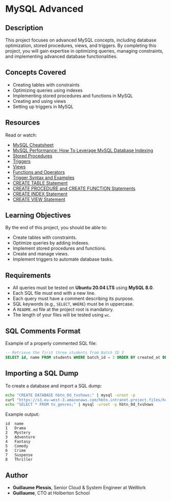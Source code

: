 # MySQL Advanced

## Description
This project focuses on advanced MySQL concepts, including database optimization, stored procedures, views, and triggers. By completing this project, you will gain expertise in optimizing queries, managing constraints, and implementing advanced database functionalities.

## Concepts Covered
- Creating tables with constraints
- Optimizing queries using indexes
- Implementing stored procedures and functions in MySQL
- Creating and using views
- Setting up triggers in MySQL

## Resources
Read or watch:
- [MySQL Cheatsheet](https://devhints.io/mysql)
- [MySQL Performance: How To Leverage MySQL Database Indexing](https://www.percona.com/blog/2021/04/08/mysql-performance-how-to-leverage-mysql-database-indexing/)
- [Stored Procedures](https://dev.mysql.com/doc/refman/8.0/en/stored-programs-stored-procedures.html)
- [Triggers](https://dev.mysql.com/doc/refman/8.0/en/triggers.html)
- [Views](https://dev.mysql.com/doc/refman/8.0/en/create-view.html)
- [Functions and Operators](https://dev.mysql.com/doc/refman/8.0/en/functions.html)
- [Trigger Syntax and Examples](https://dev.mysql.com/doc/refman/8.0/en/trigger-syntax.html)
- [CREATE TABLE Statement](https://dev.mysql.com/doc/refman/8.0/en/create-table.html)
- [CREATE PROCEDURE and CREATE FUNCTION Statements](https://dev.mysql.com/doc/refman/8.0/en/create-procedure.html)
- [CREATE INDEX Statement](https://dev.mysql.com/doc/refman/8.0/en/create-index.html)
- [CREATE VIEW Statement](https://dev.mysql.com/doc/refman/8.0/en/create-view.html)

## Learning Objectives
By the end of this project, you should be able to:
- Create tables with constraints.
- Optimize queries by adding indexes.
- Implement stored procedures and functions.
- Create and manage views.
- Implement triggers to automate database tasks.

## Requirements
- All queries must be tested on **Ubuntu 20.04 LTS** using **MySQL 8.0**.
- Each SQL file must end with a new line.
- Each query must have a comment describing its purpose.
- SQL keywords (e.g., `SELECT`, `WHERE`) must be in uppercase.
- A `README.md` file at the project root is mandatory.
- The length of your files will be tested using `wc`.

## SQL Comments Format
Example of a properly commented SQL file:
```sql
-- Retrieve the first three students from Batch ID 3
SELECT id, name FROM students WHERE batch_id = 3 ORDER BY created_at DESC LIMIT 3;
```

## Importing a SQL Dump
To create a database and import a SQL dump:
```sh
echo "CREATE DATABASE hbtn_0d_tvshows;" | mysql -uroot -p
curl "https://s3.eu-west-3.amazonaws.com/hbtn.intranet.project.files/holbertonschool-higher-level_programming+/274/hbtn_0d_tvshows.sql" -s | mysql -uroot -p hbtn_0d_tvshows
echo "SELECT * FROM tv_genres;" | mysql -uroot -p hbtn_0d_tvshows
```
Example output:
```
id  name
1   Drama
2   Mystery
3   Adventure
4   Fantasy
5   Comedy
6   Crime
7   Suspense
8   Thriller
```

## Author
- **Guillaume Plessis**, Senior Cloud & System Engineer at WeWork
- **Guillaume**, CTO at Holberton School

